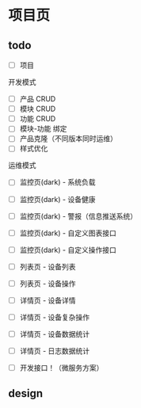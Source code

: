 # 项目页

## todo

- [ ] 项目

开发模式

- [ ] 产品 CRUD
- [ ] 模块 CRUD
- [ ] 功能 CRUD
- [ ] 模块-功能 绑定
- [ ] 产品克隆（不同版本同时运维）
- [ ] 样式优化

运维模式

- [ ] 监控页(dark) - 系统负载
- [ ] 监控页(dark) - 设备健康
- [ ] 监控页(dark) - 警报（信息推送系统）
- [ ] 监控页(dark) - 自定义图表接口
- [ ] 监控页(dark) - 自定义操作接口

- [ ] 列表页 - 设备列表
- [ ] 列表页 - 设备操作
- [ ] 详情页 - 设备详情
- [ ] 详情页 - 设备复杂操作
- [ ] 详情页 - 设备数据统计
- [ ] 详情页 - 日志数据统计

- [ ] 开发接口！（微服务方案）

## design

